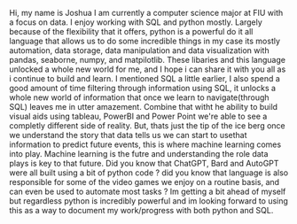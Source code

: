 Hi, my name is Joshua I am currently a computer science major at FIU with a focus on data. I enjoy working with SQL and python mostly. Largely because of the flexibility that it offers, python is a powerful do it all language that allows us to do some incredible things in my case its mostly automation, data storage, data manipulation and data visualization with pandas, seaborne, numpy, and matpilotlib. These libaries and this language unlocked a whole new world for me, and I hope i can share it with you all as i continue to build and learn. I mentioned SQL a little earlier, I also spend a good amount of time filtering through information using SQL, it unlocks a whole new world of information that once we learn to navigate(through SQL) leaves me in utter amazement. Combine that witht he ability to build visual aids using tableau, PowerBI and Power Point we're able to see a completly different side of reality. But, thats just the tip of the ice berg once we understand the story that data tells us we can start to usethat information to predict future events, this is where machine learning comes into play. Machine learning is the futre and understanding the role data plays is key to that future. Did you know that ChatGPT, Bard and AutoGPT were all built using a bit of python code ? did you know that language is also responsible for some of the video games we enjoy on a routine basis, and can even be used to automate most tasks ? Im getting a bit ahead of myself but regardless python is incredibly powerful and im looking forward to using this as a way to document my work/progress with both python and SQL.

